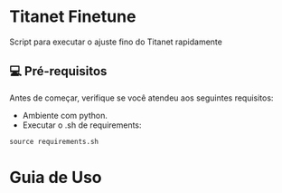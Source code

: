 # Titanet Finetune
Script para executar o ajuste fino do Titanet rapidamente

## 💻 Pré-requisitos

Antes de começar, verifique se você atendeu aos seguintes requisitos:

- Ambiente com python.
- Executar o .sh de requirements:
```
source requirements.sh
```

 # Guia de Uso

 
